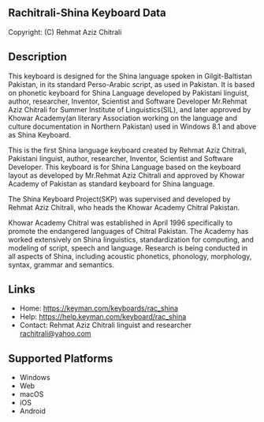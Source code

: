 Rachitrali-Shina Keyboard Data
------------------------------

Copyright:      (C) Rehmat Aziz Chitrali

Description
-----------

This keyboard is designed for the Shina language spoken in Gilgit-Baltistan Pakistan, in its standard Perso-Arabic script, as used in Pakistan. It is based on phonetic keyboard for Shina Language developed by Pakistani linguist, author, researcher, Inventor, Scientist and Software Developer Mr.Rehmat Aziz Chitrali for Summer Institute of Linguistics(SIL), and later approved by Khowar Academy(an literary Association working on the language and culture documentation in Northern Pakistan) used in Windows 8.1 and above as Shina Keyboard.

This is the first Shina language keyboard created by Rehmat Aziz Chitrali, Pakistani linguist, author, researcher, Inventor, Scientist and Software Developer. This keyboard is for Shina Language based on the keyboard layout as developed by Mr.Rehmat Aziz Chitrali and approved by Khowar Academy of Pakistan as standard keyboard for Shina language.

The Shina Keyboard Project(SKP) was supervised and developed by Rehmat Aziz Chitrali, who heads the Khowar Academy Chitral Pakistan.

Khowar Academy Chitral was established in April 1996 specifically to promote the endangered languages of Chitral Pakistan. The Academy has worked extensively on Shina linguistics, standardization for computing, and modeling of script, speech and language. Research is being conducted in all aspects of Shina, including acoustic phonetics, phonology, morphology, syntax, grammar and semantics.

Links
-----

 * Home: https://keyman.com/keyboards/rac_shina
 * Help: https://help.keyman.com/keyboard/rac_shina
 * Contact: Rehmat Aziz Chitrali linguist and researcher <rachitrali@yahoo.com>

Supported Platforms
------------------

 * Windows
 * Web
 * macOS
 * iOS
 * Android
